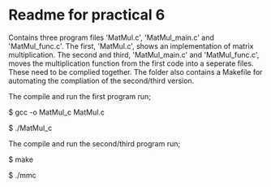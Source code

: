 # Readme for practical 6

Contains three program files 'MatMul.c', 'MatMul_main.c' and 'MatMul_func.c'. 
The first, 'MatMul.c', shows an implementation of matrix multiplication.
The second and third, 'MatMul_main.c' and 'MatMul_func.c', moves the multiplication function from the first code into a seperate files. These need to be complied together.
The folder also contains a Makefile for automating the compliation of the second/third version.


The compile and run the first program run;

$ gcc -o MatMul_c MatMul.c

$ ./MatMul_c

The compile and run the second/third program run;

$ make

$ ./mmc
